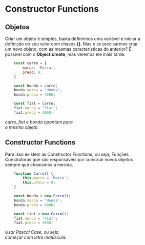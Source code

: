 # Constructor Functions

## Objetos

Criar um objeto é simples, basta definirmos uma variável e iniciar a <br>
definição do seu valor com chaves **{}**. Mas e se precisarmos criar <br>
um novo objeto, com as mesmas características do anterior? É <br>
possível com o **Object.create**, mas veremos ele mais tarde.

```js
    const carro = {
        marca: 'Marca',
        preco: 0,
    }

    const honda = carro;
    honda.marca = 'Honda';
    honda.preco = 4000;

    const fiat = carro;
    fiat.marca = 'Fiat';
    fiat.preco = 3000;
```

*carro, fiat e honda apontam para* <br>
*o mesmo objeto.*

## Constructor Functions

Para isso existem as Constructor Functions, ou seja, Funções <br>
Construtoras que são responsáveis por construir novos objetos <br>
sempre que chamamos a mesma.

```js
    function Carro() {
        this.marca = 'Marca';
        this.preco = 0;
    }

    const honda = new Carro();
    honda.marca = 'Honda';
    honda.preco = 4000;

    const fiat = new Carro();
    fiat.marca = 'Fiat';
    fiat.preco = 3000;
```

*Usar Pascal Case, ou seja,* <br>
*começar com letra maiúscula.*